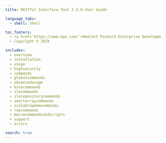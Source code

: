 ```yaml
---
title: RESTful Interface Tool 2.5.0 User Guide

language_tabs:
  - shell: Shell

toc_footers:
  - <a href='https://www.hpe.com/'>Hewlett Packard Enterprise Development LP</a>
  - Copyright © 2019 

includes:
  - overview
  - installation
  - usage
  - highsecurity
  - commands
  - globalcommands
  - advancedusage
  - bioscommands
  - ilocommands
  - ilorepositorycommands
  - smartarraycommands
  - scalablepmemcommands
  - rawcommands
  - macrocommandsandscripts
  - support
  - errors

search: true
---
```



